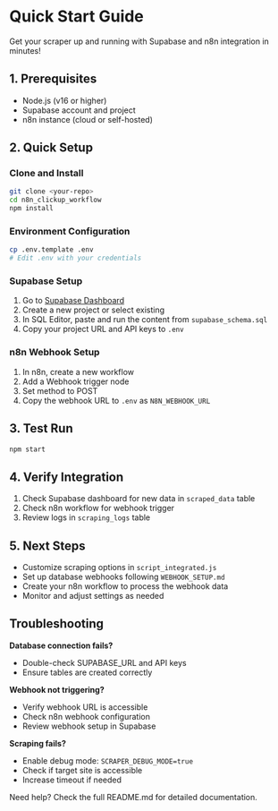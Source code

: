 # Quick Start Guide

Get your scraper up and running with Supabase and n8n integration in minutes!

## 1. Prerequisites

- Node.js (v16 or higher)
- Supabase account and project
- n8n instance (cloud or self-hosted)

## 2. Quick Setup

### Clone and Install
```bash
git clone <your-repo>
cd n8n_clickup_workflow
npm install
```

### Environment Configuration
```bash
cp .env.template .env
# Edit .env with your credentials
```

### Supabase Setup
1. Go to [Supabase Dashboard](https://supabase.com/dashboard)
2. Create a new project or select existing
3. In SQL Editor, paste and run the content from `supabase_schema.sql`
4. Copy your project URL and API keys to `.env`

### n8n Webhook Setup
1. In n8n, create a new workflow
2. Add a Webhook trigger node
3. Set method to POST
4. Copy the webhook URL to `.env` as `N8N_WEBHOOK_URL`

## 3. Test Run

```bash
npm start
```

## 4. Verify Integration

1. Check Supabase dashboard for new data in `scraped_data` table
2. Check n8n workflow for webhook trigger
3. Review logs in `scraping_logs` table

## 5. Next Steps

- Customize scraping options in `script_integrated.js`
- Set up database webhooks following `WEBHOOK_SETUP.md`
- Create your n8n workflow to process the webhook data
- Monitor and adjust settings as needed

## Troubleshooting

**Database connection fails?**
- Double-check SUPABASE_URL and API keys
- Ensure tables are created correctly

**Webhook not triggering?**
- Verify webhook URL is accessible
- Check n8n webhook configuration
- Review webhook setup in Supabase

**Scraping fails?**
- Enable debug mode: `SCRAPER_DEBUG_MODE=true`
- Check if target site is accessible
- Increase timeout if needed

Need help? Check the full README.md for detailed documentation.